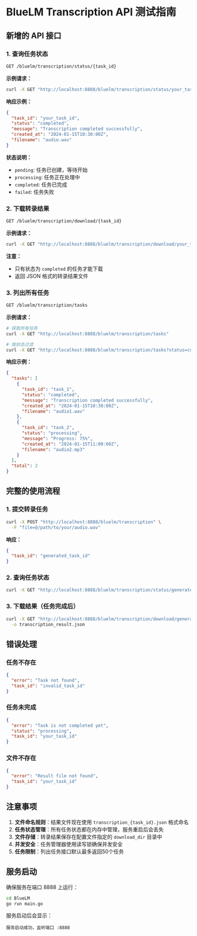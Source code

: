 # BlueLM Transcription API 测试指南

## 新增的 API 接口

### 1. 查询任务状态
```bash
GET /bluelm/transcription/status/{task_id}
```

**示例请求：**
```bash
curl -X GET "http://localhost:8888/bluelm/transcription/status/your_task_id"
```

**响应示例：**
```json
{
  "task_id": "your_task_id",
  "status": "completed",
  "message": "Transcription completed successfully",
  "created_at": "2024-01-15T10:30:00Z",
  "filename": "audio.wav"
}
```

**状态说明：**
- `pending`: 任务已创建，等待开始
- `processing`: 任务正在处理中
- `completed`: 任务已完成
- `failed`: 任务失败

### 2. 下载转录结果
```bash
GET /bluelm/transcription/download/{task_id}
```

**示例请求：**
```bash
curl -X GET "http://localhost:8888/bluelm/transcription/download/your_task_id" -o transcription_result.json
```

**注意：**
- 只有状态为 `completed` 的任务才能下载
- 返回 JSON 格式的转录结果文件

### 3. 列出所有任务
```bash
GET /bluelm/transcription/tasks
```

**示例请求：**
```bash
# 获取所有任务
curl -X GET "http://localhost:8888/bluelm/transcription/tasks"

# 按状态过滤
curl -X GET "http://localhost:8888/bluelm/transcription/tasks?status=completed"
```

**响应示例：**
```json
{
  "tasks": [
    {
      "task_id": "task_1",
      "status": "completed",
      "message": "Transcription completed successfully",
      "created_at": "2024-01-15T10:30:00Z",
      "filename": "audio1.wav"
    },
    {
      "task_id": "task_2",
      "status": "processing",
      "message": "Progress: 75%",
      "created_at": "2024-01-15T11:00:00Z",
      "filename": "audio2.mp3"
    }
  ],
  "total": 2
}
```

## 完整的使用流程

### 1. 提交转录任务
```bash
curl -X POST "http://localhost:8888/bluelm/transcription" \
  -F "file=@/path/to/your/audio.wav"
```

**响应：**
```json
{
  "task_id": "generated_task_id"
}
```

### 2. 查询任务状态
```bash
curl -X GET "http://localhost:8888/bluelm/transcription/status/generated_task_id"
```

### 3. 下载结果（任务完成后）
```bash
curl -X GET "http://localhost:8888/bluelm/transcription/download/generated_task_id" \
  -o transcription_result.json
```

## 错误处理

### 任务不存在
```json
{
  "error": "Task not found",
  "task_id": "invalid_task_id"
}
```

### 任务未完成
```json
{
  "error": "Task is not completed yet",
  "status": "processing",
  "task_id": "your_task_id"
}
```

### 文件不存在
```json
{
  "error": "Result file not found",
  "task_id": "your_task_id"
}
```

## 注意事项

1. **文件命名规则**：结果文件现在使用 `transcription_{task_id}.json` 格式命名
2. **任务状态管理**：所有任务状态都在内存中管理，服务重启后会丢失
3. **文件存储**：转录结果保存在配置文件指定的 `download_dir` 目录中
4. **并发安全**：任务管理器使用读写锁确保并发安全
5. **任务限制**：列出任务接口默认最多返回50个任务

## 服务启动

确保服务在端口 8888 上运行：
```bash
cd BlueLM
go run main.go
```

服务启动后会显示：
```
服务启动成功，监听端口 :8888
```